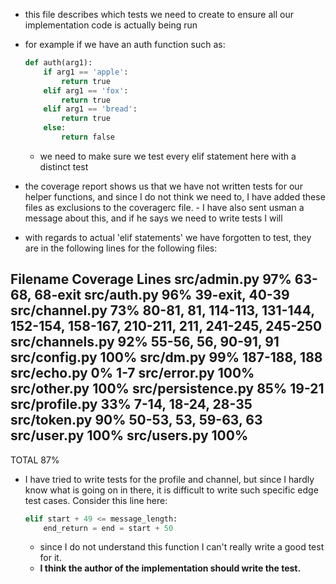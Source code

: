 - this file describes which tests we need to create to ensure all our implementation code is actually being run
- for example if we have an auth function such as:
	```python
	def auth(arg1):
		if arg1 == 'apple':
			return true
		elif arg1 == 'fox':
			return true
		elif arg1 == 'bread':
			return true
		else:
			return false
	```
	- we need to make sure we test every elif statement here with a distinct test
- the coverage report shows us that we have not written tests for our helper functions, and since I do not think we need to, I have added these files as exclusions to the coveragerc file.
		- I have also sent usman a message about this, and if he says we need to write tests I will
		
- with regards to actual 'elif statements' we have forgotten to test, they are in the following lines for the following files:

Filename				Coverage	Lines
src/admin.py            97%   		63-68, 68-exit
src/auth.py             96%   		39-exit, 40-39
src/channel.py          73%		    80-81, 81, 114-113, 131-144, 152-154, 158-167, 210-211, 211, 241-245, 245-250
src/channels.py         92%		    55-56, 56, 90-91, 91
src/config.py           100%
src/dm.py               99%		    187-188, 188
src/echo.py              0%		    1-7
src/error.py            100%
src/other.py            100%
src/persistence.py       85%	    19-21
src/profile.py           33%   		7-14, 18-24, 28-35
src/token.py             90%   		50-53, 53, 59-63, 63
src/user.py             100%
src/users.py            100%
----------------------------------------------------------------
TOTAL                    87%

- I have tried to write tests for the profile and channel, but since I hardly know what is going on in there, it is difficult to write such specific edge test cases. Consider this line here:
	```python
    elif start + 49 <= message_length:
        end_return = end = start + 50
	```
	- since I do not understand this function I can't really write a good test for it. 
	- **I think the author of the implementation should write the test.**
	


